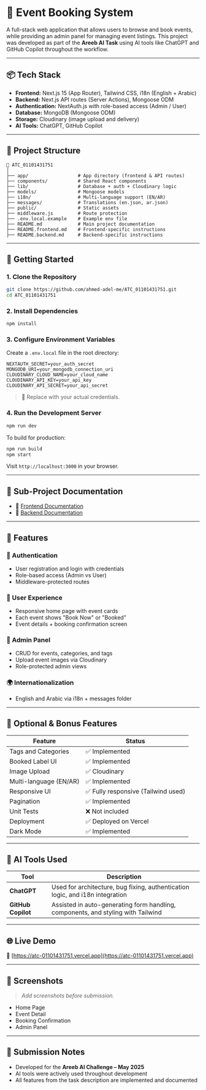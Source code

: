 # 🎫 Event Booking System

A full-stack web application that allows users to browse and book events, while providing an admin panel for managing event listings. This project was developed as part of the **Areeb AI Task** using AI tools like ChatGPT and GitHub Copilot throughout the workflow.

---

## 📦 Tech Stack

* **Frontend:** Next.js 15 (App Router), Tailwind CSS, i18n (English + Arabic)
* **Backend:** Next.js API routes (Server Actions), Mongoose ODM
* **Authentication:** NextAuth.js with role-based access (Admin / User)
* **Database:** MongoDB (Mongoose ODM)
* **Storage:** Cloudinary (image upload and delivery)
* **AI Tools:** ChatGPT, GitHub Copilot

---

## 🧰 Project Structure

```
📁 ATC_01101431751
│
├── app/                  # App directory (frontend & API routes)
├── components/           # Shared React components
├── lib/                  # Database + auth + Cloudinary logic
├── models/               # Mongoose models
├── i18n/                 # Multi-language support (EN/AR)
├── messages/             # Translations (en.json, ar.json)
├── public/               # Static assets
├── middleware.js         # Route protection
├── .env.local.example    # Example env file
├── README.md             # Main project documentation
├── README.frontend.md    # Frontend-specific instructions
├── README.backend.md     # Backend-specific instructions
```

---

## 🚀 Getting Started

### 1. Clone the Repository

```bash
git clone https://github.com/ahmed-adel-me/ATC_01101431751.git
cd ATC_01101431751
```

### 2. Install Dependencies

```bash
npm install
```

### 3. Configure Environment Variables

Create a `.env.local` file in the root directory:

```env
NEXTAUTH_SECRET=your_auth_secret
MONGODB_URI=your_mongodb_connection_uri
CLOUDINARY_CLOUD_NAME=your_cloud_name
CLOUDINARY_API_KEY=your_api_key
CLOUDINARY_API_SECRET=your_api_secret
```

> 🔑 Replace with your actual credentials.

### 4. Run the Development Server

```bash
npm run dev
```

To build for production:

```bash
npm run build
npm start
```

Visit `http://localhost:3000` in your browser.

---

## 📁 Sub-Project Documentation

* 🧩 [Frontend Documentation](./README.frontend.md)
* 🔧 [Backend Documentation](./README.backend.md)

---

## 🎯 Features

### 👥 Authentication

* User registration and login with credentials
* Role-based access (Admin vs User)
* Middleware-protected routes

### 🎫 User Experience

* Responsive home page with event cards
* Each event shows "Book Now" or "Booked"
* Event details + booking confirmation screen

### 🧾 Admin Panel

* CRUD for events, categories, and tags
* Upload event images via Cloudinary
* Role-protected admin views

### 🌍 Internationalization

* English and Arabic via i18n + messages folder

---

## 🌟 Optional & Bonus Features

| Feature                | Status                             |
| ---------------------- | ---------------------------------- |
| Tags and Categories    | ✅ Implemented                      |
| Booked Label UI        | ✅ Implemented                      |
| Image Upload           | ✅ Cloudinary                       |
| Multi-language (EN/AR) | ✅ Implemented                      |
| Responsive UI          | ✅ Fully responsive (Tailwind used) |
| Pagination             | ✅ Implemented                      |
| Unit Tests             | ❌ Not included                     |
| Deployment             | ✅ Deployed on Vercel               |
| Dark Mode              | ✅ Implemented                      |

---

## 🤖 AI Tools Used

| Tool               | Description                                                                      |
| ------------------ | -------------------------------------------------------------------------------- |
| **ChatGPT**        | Used for architecture, bug fixing, authentication logic, and i18n integration    |
| **GitHub Copilot** | Assisted in auto-generating form handling, components, and styling with Tailwind |

---

## 🌐 Live Demo

🔗 [https://atc-01101431751.vercel.app](https://atc-01101431751.vercel.app)

---

## 📸 Screenshots

> *Add screenshots before submission.*

* Home Page
* Event Detail
* Booking Confirmation
* Admin Panel

---

## 📅 Submission Notes

* Developed for the **Areeb AI Challenge – May 2025**
* AI tools were actively used throughout development
* All features from the task description are implemented and documented
